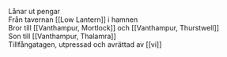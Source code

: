 Lånar ut pengar  
Från tavernan [[Low Lantern]] i hamnen  
Bror till [[Vanthampur, Mortlock]] och [[Vanthampur, Thurstwell]]  
Son till [[Vanthampur, Thalamra]]  
Tillfångatagen, utpressad och avrättad av [[vi]]
